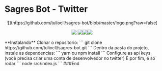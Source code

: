 # Sagres Bot - Twitter

<center>
![](https://github.com/tuliocll/sagres-bot/blob/master/logo.png?raw=false)

![](https://img.shields.io/github/followers/tuliocll?style=social) ![](https://img.shields.io/github/stars/tuliocll/sagres-bot?style=social)![](https://img.shields.io/twitter/follow/BotSagres?style=social)![](https://img.shields.io/node/v/lts)

</center>
**Instalando**
Clonar o repositorio:
```
git clone https://github.com/tuliocll/sagres-bot.git
```
Dentro da pasta do projeto, instale as dependencias:
```
yarn
ou
npm install
```
Configure as api keys (você precisa criar uma conta de desenvolvedor no twitter)
E por fim, é só rodar
```
node src/index.js
```
###End
